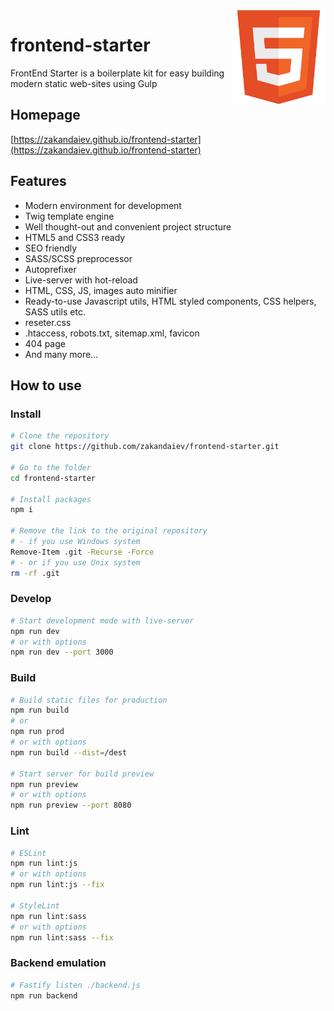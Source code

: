 <img width=150 align="right" src="https://raw.githubusercontent.com/zakandaiev/frontend-starter/main/src/public/favicon.svg" alt="HTML5 Logo">

# frontend-starter

FrontEnd Starter is a boilerplate kit for easy building modern static web-sites using Gulp

## Homepage
[https://zakandaiev.github.io/frontend-starter](https://zakandaiev.github.io/frontend-starter)

## Features
* Modern environment for development
* Twig template engine
* Well thought-out and convenient project structure
* HTML5 and CSS3 ready
* SEO friendly
* SASS/SCSS preprocessor
* Autoprefixer
* Live-server with hot-reload
* HTML, CSS, JS, images auto minifier
* Ready-to-use Javascript utils, HTML styled components, CSS helpers, SASS utils etc.
* reseter.css
* .htaccess, robots.txt, sitemap.xml, favicon
* 404 page
* And many more...

## How to use

### Install

``` bash
# Clone the repository
git clone https://github.com/zakandaiev/frontend-starter.git

# Go to the folder
cd frontend-starter

# Install packages
npm i

# Remove the link to the original repository
# - if you use Windows system
Remove-Item .git -Recurse -Force
# - or if you use Unix system
rm -rf .git
```

### Develop

``` bash
# Start development mode with live-server
npm run dev
# or with options
npm run dev --port 3000
```

### Build

``` bash
# Build static files for production
npm run build
# or
npm run prod
# or with options
npm run build --dist=/dest

# Start server for build preview
npm run preview
# or with options
npm run preview --port 8080
```

### Lint

``` bash
# ESLint
npm run lint:js
# or with options
npm run lint:js --fix

# StyleLint
npm run lint:sass
# or with options
npm run lint:sass --fix
```

### Backend emulation

``` bash
# Fastify listen ./backend.js
npm run backend
```
